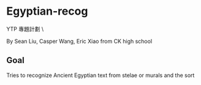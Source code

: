 # Egyptian-recog
YTP 專題計劃 \

By Sean Liu, Casper Wang, Eric Xiao from CK high school
## Goal
Tries to recognize Ancient Egyptian text from stelae or murals and the sort 
